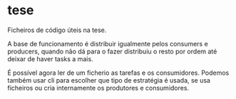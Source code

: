 # tese

Ficheiros de código úteis na tese.

A base de funcionamento é distribuir igualmente pelos consumers e producers, quando não dá para o fazer distribuiu o resto por ordem até deixar de haver tasks a mais.

É possível agora ler de um ficherio as tarefas e os consumidores. Podemos também usar cli para escolher que tipo de estratégia é usada, se usa ficheiros ou cria internamente os produtores e consumidores.


